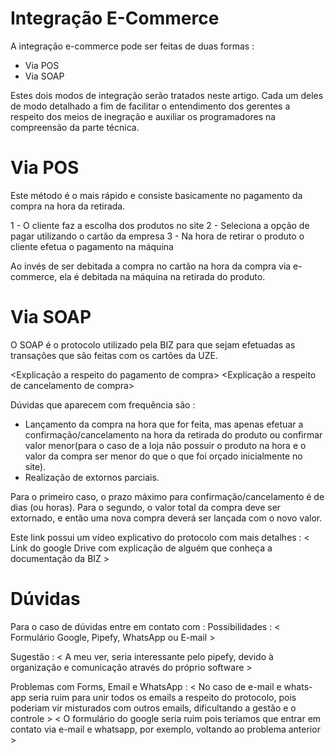 # Integração E-Commerce

A integração e-commerce pode ser feitas de duas formas : 

- Via POS
- Via SOAP 

Estes dois modos de integração serão tratados neste artigo. Cada um deles de modo detalhado a fim de facilitar o entendimento dos gerentes a respeito dos meios de inegração e auxiliar os programadores na compreensão da parte técnica.

# Via POS

Este método é o mais rápido e consiste basicamente no pagamento da compra na hora da retirada.

1 - O cliente faz a escolha dos produtos no site
2 - Seleciona a opção de pagar utilizando o cartão da empresa
3 - Na hora de retirar o produto o cliente efetua o pagamento na máquina

Ao invés de ser debitada a compra no cartão na hora da compra via e-commerce, ela é debitada na máquina na retirada do produto.

# Via SOAP

O SOAP é o protocolo utilizado pela BIZ para que sejam efetuadas as transações que são feitas com os cartões da UZE.

<Explicação a respeito do pagamento de compra>
<Explicação a respeito de cancelamento de compra>

Dúvidas que aparecem com frequência são : 

- Lançamento da compra na hora que for feita, mas apenas efetuar a confirmação/cancelamento na hora da retirada do produto ou confirmar valor menor(para o caso de a loja não possuir o produto na hora e o valor da compra ser menor do que o que foi orçado inicialmente no site).
- Realização de extornos parciais.

Para o primeiro caso, o prazo máximo para confirmação/cancelamento é de <X> dias (ou <X> horas).
Para o segundo, o valor total da compra deve ser extornado, e então uma nova compra deverá ser lançada com o novo valor. 

Este link possui um vídeo explicativo do protocolo com mais detalhes : 
< Link do google Drive com explicação de alguém que conheça a documentação da BIZ >

# Dúvidas

Para o caso de dúvidas entre em contato com : 
Possibilidades : 
    < Formulário Google, Pipefy, WhatsApp ou E-mail >

Sugestão : 
    < A meu ver, seria interessante pelo pipefy, devido à organização e comunicação através do próprio software >

Problemas com Forms, Email e WhatsApp : 
    < No caso de e-mail e whats-app seria ruim para unir todos os emails a respeito do protocolo, pois poderiam vir misturados com outros emails, dificultando a gestão e o controle >
    < O formulário do google seria ruim pois teríamos que entrar em contato via e-mail e whatsapp, por exemplo, voltando ao problema anterior >
